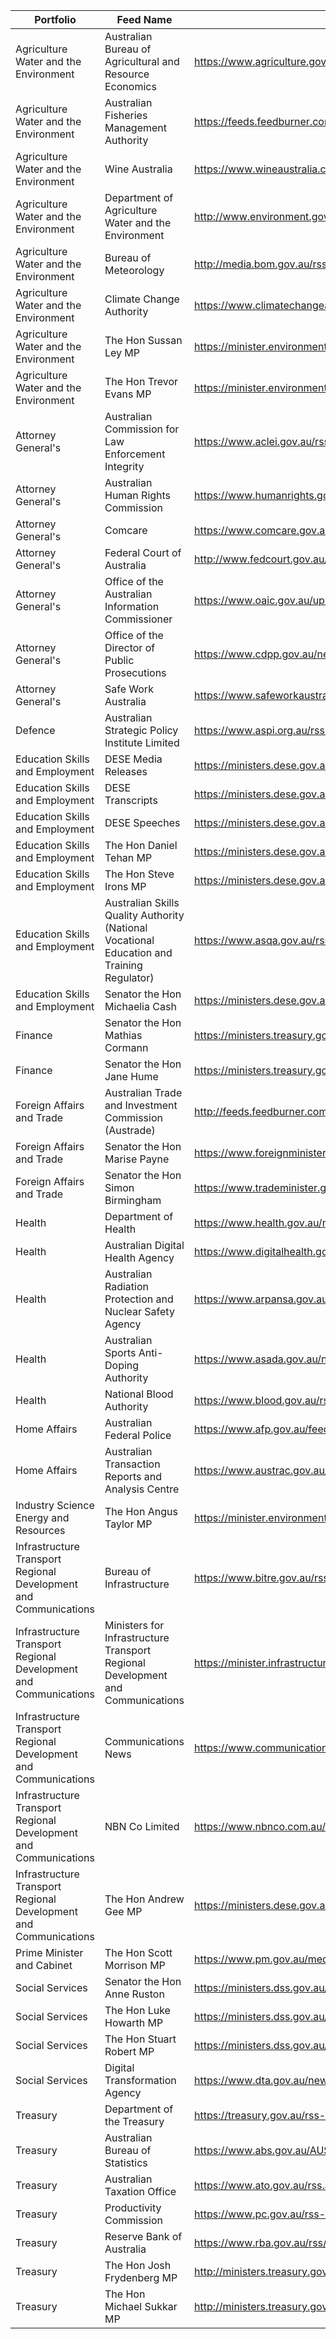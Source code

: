 | Portfolio                                                        | Feed Name                                                                                  | Feed URL                                                                                           |
| ---------------------------------------------------------------- | ------------------------------------------------------------------------------------------ | -------------------------------------------------------------------------------------------------- |
| Agriculture Water and the Environment                            | Australian Bureau of Agricultural and Resource Economics                                   | https://www.agriculture.gov.au/abares/news/media-releases/rss                                      |
| Agriculture Water and the Environment                            | Australian Fisheries Management Authority                                                  | https://feeds.feedburner.com/AustralianFisheriesManagementAuthority                                |
| Agriculture Water and the Environment                            | Wine Australia                                                                             | https://www.wineaustralia.com/special-pages/rss/stories                                            |
| Agriculture Water and the Environment                            | Department of Agriculture Water and the Environment                                        | http://www.environment.gov.au/rss-feed                                                             |
| Agriculture Water and the Environment                            | Bureau of Meteorology                                                                      | http://media.bom.gov.au/rss/                                                                       |
| Agriculture Water and the Environment                            | Climate Change Authority                                                                   | https://www.climatechangeauthority.gov.au/rss.xml                                                  |
| Agriculture Water and the Environment                            | The Hon Sussan Ley MP                                                                      | https://minister.environment.gov.au/feed/ley/rss.xml                                               |
| Agriculture Water and the Environment                            | The Hon Trevor Evans MP                                                                    | https://minister.environment.gov.au/feed/evans/rss.xml                                             |
| Attorney General's                                               | Australian Commission for Law Enforcement Integrity                                        | https://www.aclei.gov.au/rss.xml                                                                   |
| Attorney General's                                               | Australian Human Rights Commission                                                         | https://www.humanrights.gov.au/sites/default/files/content/rss/media.xml                           |
| Attorney General's                                               | Comcare                                                                                    | https://www.comcare.gov.au/about/news-events/rss_feeds/rss_news                                    |
| Attorney General's                                               | Federal Court of Australia                                                                 | http://www.fedcourt.gov.au/rss/news-and-events-rss                                                 |
| Attorney General's                                               | Office of the Australian Information Commissioner                                          | https://www.oaic.gov.au/updates/news-and-media/rss                                                 |
| Attorney General's                                               | Office of the Director of Public Prosecutions                                              | https://www.cdpp.gov.au/news/rss.xml                                                               |
| Attorney General's                                               | Safe Work Australia                                                                        | https://www.safeworkaustralia.gov.au/rss/news                                                      |
| Defence                                                          | Australian Strategic Policy Institute Limited                                              | https://www.aspi.org.au/rss/news.rss                                                               |
| Education Skills and Employment                                  | DESE Media Releases                                                                        | https://ministers.dese.gov.au/releases_rss?release_types=15                                        |
| Education Skills and Employment                                  | DESE Transcripts                                                                           | https://ministers.dese.gov.au/releases_rss?release_types=16                                        |
| Education Skills and Employment                                  | DESE Speeches                                                                              | https://ministers.dese.gov.au/releases_rss?release_types=17                                        |
| Education Skills and Employment                                  | The Hon Daniel Tehan MP                                                                    | https://ministers.dese.gov.au/releases_rss?minister=15286                                          |
| Education Skills and Employment                                  | The Hon Steve Irons MP                                                                     | https://ministers.dese.gov.au/releases_rss?minister=16106                                          |
| Education Skills and Employment                                  | Australian Skills Quality Authority (National Vocational Education and Training Regulator) | https://www.asqa.gov.au/rss.xml                                                                    |
| Education Skills and Employment                                  | Senator the Hon Michaelia Cash                                                             | https://ministers.dese.gov.au/releases_rss?minister=13105                                          |
| Finance                                                          | Senator the Hon Mathias Cormann                                                            | https://ministers.treasury.gov.au/ministers/mathias-cormann-2014/media-releases/feed               |
| Finance                                                          | Senator the Hon Jane Hume                                                                  | https://ministers.treasury.gov.au/ministers/jane-hume-2019/media-releases/feed                     |
| Foreign Affairs and Trade                                        | Australian Trade and Investment Commission (Austrade)                                      | http://feeds.feedburner.com/Austrade                                                               |
| Foreign Affairs and Trade                                        | Senator the Hon Marise Payne                                                               | https://www.foreignminister.gov.au/rss.xml                                                         |
| Foreign Affairs and Trade                                        | Senator the Hon Simon Birmingham                                                           | https://www.trademinister.gov.au/rss.xml                                                           |
| Health                                                           | Department of Health                                                                       | https://www.health.gov.au/news/rss.xml                                                             |
| Health                                                           | Australian Digital Health Agency                                                           | https://www.digitalhealth.gov.au/news-and-events/news.rss                                          |
| Health                                                           | Australian Radiation Protection and Nuclear Safety Agency                                  | https://www.arpansa.gov.au/whats-new.rss                                                           |
| Health                                                           | Australian Sports Anti-Doping Authority                                                    | https://www.asada.gov.au/news/rss.xml                                                              |
| Health                                                           | National Blood Authority                                                                   | https://www.blood.gov.au/rss.xml                                                                   |
| Home Affairs                                                     | Australian Federal Police                                                                  | https://www.afp.gov.au/feed/media-releases                                                         |
| Home Affairs                                                     | Australian Transaction Reports and Analysis Centre                                         | https://www.austrac.gov.au/media-release/rss.xml                                                   |
| Industry Science Energy and Resources                            | The Hon Angus Taylor MP                                                                    | https://minister.environment.gov.au/feed/taylor/rss.xml                                            |
| Infrastructure Transport Regional Development and Communications | Bureau of Infrastructure                                                                   | https://www.bitre.gov.au/rss.xml                                                                   |
| Infrastructure Transport Regional Development and Communications | Ministers for Infrastructure Transport Regional Development and Communications             | https://minister.infrastructure.gov.au/rss.xml                                                     |
| Infrastructure Transport Regional Development and Communications | Communications News                                                                        | https://www.communications.gov.au/news/feed                                                        |
| Infrastructure Transport Regional Development and Communications | NBN Co Limited                                                                             | https://www.nbnco.com.au/utility/rss/media-statements.xml                                          |
| Infrastructure Transport Regional Development and Communications |  The Hon Andrew Gee MP                                                                     |  https://ministers.dese.gov.au/releases_rss?minister=18682                                         |
| Prime Minister and Cabinet                                       | The Hon Scott Morrison MP                                                                  |  https://www.pm.gov.au/media/rss                                                                   |
| Social Services                                                  | Senator the Hon Anne Ruston                                                                | https://ministers.dss.gov.au/feeds/anne-ruston/rss.xml                                             |
| Social Services                                                  | The Hon Luke Howarth MP                                                                    | https://ministers.dss.gov.au/feeds/luke-howarth/rss.xml                                            |
| Social Services                                                  | The Hon Stuart Robert MP                                                                   | https://ministers.dss.gov.au/feeds/stuart-robert/rss.xml                                           |
| Social Services                                                  | Digital Transformation Agency                                                              | https://www.dta.gov.au/news-blogs/feed/all                                                         |
| Treasury                                                         | Department of the Treasury                                                                 | https://treasury.gov.au/rss-feeds                                                                  |
| Treasury                                                         | Australian Bureau of Statistics                                                            | https://www.abs.gov.au/AUSSTATS/wmdata.nsf/activerss/mediaReleases_rss/$File/mediaReleases_rss.xml |
| Treasury                                                         | Australian Taxation Office                                                                 | https://www.ato.gov.au/rss.aspx?category=1837                                                      |
| Treasury                                                         | Productivity Commission                                                                    | https://www.pc.gov.au/rss-news-feed.xml                                                            |
| Treasury                                                         | Reserve Bank of Australia                                                                  | https://www.rba.gov.au/rss/rss-cb-media-releases.xml                                               |
| Treasury                                                         | The Hon Josh Frydenberg MP                                                                 | http://ministers.treasury.gov.au/ministers/josh-frydenberg-2018/all/feed                           |
| Treasury                                                         | The Hon Michael Sukkar MP                                                                  | http://ministers.treasury.gov.au/ministers/michael-sukkar-2019/all/feed                            |
